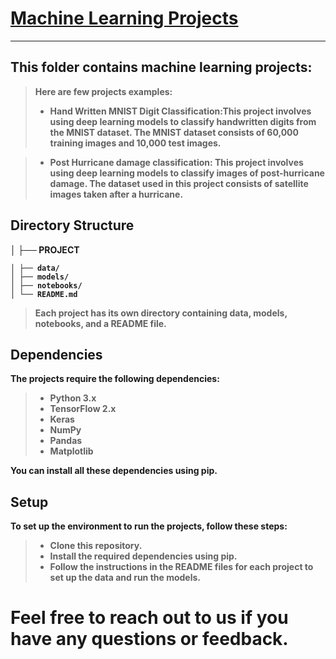 # <b> <u> Machine Learning Projects </b></u>
_________
## <b>This folder contains machine learning projects:
   > Here are few projects examples: 
  >* <b>Hand Written MNIST Digit Classification:</b>This project involves using deep learning models to classify handwritten digits from the MNIST dataset. The MNIST dataset consists of 60,000 training images and 10,000 test images.

 >* Post Hurricane damage classification: This project involves using deep learning models to classify images of post-hurricane damage. The dataset used in this project consists of satellite images taken after a hurricane.

 ## <b> Directory Structure
  
  │
  ├── PROJECT
  
    │ ├── data/
    │ ├── models/
    │ ├── notebooks/
    │ └── README.md

> Each project has its own directory containing data, models, notebooks, and a README file.
  
  
## Dependencies
  
The projects require the following dependencies:

  > * Python 3.x
  > * TensorFlow 2.x
  > * Keras
  > * NumPy
  > * Pandas
  > * Matplotlib
  
You can install all these dependencies using pip.
  
  ## Setup
  To set up the environment to run the projects, follow these steps:

  >* Clone this repository.
  >* Install the required dependencies using pip.
  >* Follow the instructions in the README files for each project to set up the data and run the models.
  
  # <b>Feel free to reach out to us if you have any questions or feedback.
